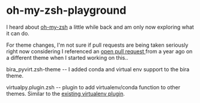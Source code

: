 # oh-my-zsh-playground
I heard about [oh-my-zsh](https://github.com/robbyrussell/oh-my-zsh) a little while back and am only now exploring what it can do. 

For theme changes, I'm not sure if pull requests are being taken seriously right now considering I referenced an [open pull request ](https://github.com/robbyrussell/oh-my-zsh/pull/6015)from a year ago on a different theme when I started working on this.. 

bira_pyvirt.zsh-theme -- I added conda and virtual env support to the bira theme.

virtualpy.plugin.zsh -- plugin to add virtualenv/conda function to other themes. Similar to the [existing virtualenv plugin](https://github.com/robbyrussell/oh-my-zsh/blob/master/plugins/virtualenv/virtualenv.plugin.zsh).
